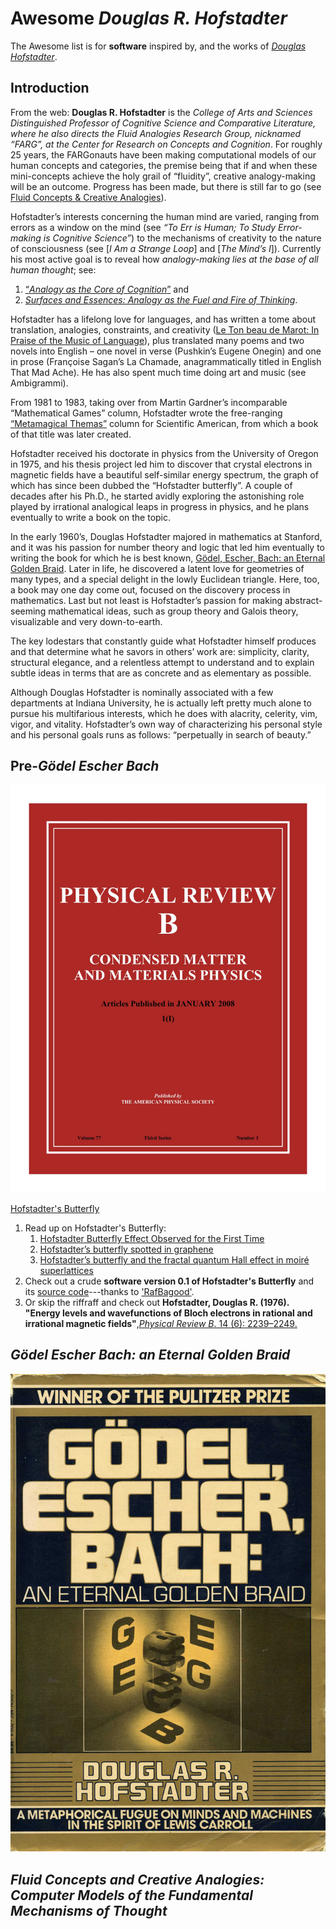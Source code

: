 # Awesome *Douglas R. Hofstadter* 
The Awesome list is for **software** inspired by, and the works of [*Douglas Hofstadter*](http://www.cogs.indiana.edu/people/profile.php?u=dughof).



## Introduction

From the web:  **Douglas R. Hofstadter** is the *College of Arts and Sciences Distinguished Professor of Cognitive Science and Comparative Literature, where he also directs the Fluid Analogies Research Group, nicknamed “FARG”, at the Center for Research on Concepts and Cognition*. For roughly 25 years, the FARGonauts have been making computational models of our human concepts and categories, the premise being that if and when these mini-concepts achieve the holy grail of “fluidity”, creative analogy-making will be an outcome. Progress has been made, but there is still far to go (see [Fluid Concepts & Creative Analogies](https://github.com/Alex-Linhares/FARGonautica)).

Hofstadter’s interests concerning the human mind are varied, ranging from errors as a window on the mind (see *“To Err is Human; To Study Error-making is Cognitive Science”*) to the mechanisms of creativity to the nature of consciousness (see [*I Am a Strange Loop*] and [*The Mind’s I*]). Currently his most active goal is to reveal how *analogy-making lies at the base of all human thought*; see:

1. [“*Analogy as the Core of Cognition*”](https://prelectur.stanford.edu/lecturers/hofstadter/analogy.html) and 
1. [*Surfaces and Essences: Analogy as the Fuel and Fire of Thinking*](https://www.amazon.com/gp/product/0465018475/ref=dbs_a_def_rwt_bibl_vppi_i3).

Hofstadter has a lifelong love for languages, and has written a tome about translation, analogies, constraints, and creativity ([Le Ton beau de Marot: In Praise of the Music of Language](https://www.amazon.com/Ton-Beau-Marot-Praise-Language/dp/0465086454/ref=tmm_pap_swatch_0?_encoding=UTF8&qid=1570097424&sr=1-11)), plus translated many poems and two novels into English – one novel in verse (Pushkin’s Eugene Onegin) and one in prose (Françoise Sagan’s La Chamade, anagrammatically titled in English That Mad Ache). He has also spent much time doing art and music (see Ambigrammi).

From 1981 to 1983, taking over from Martin Gardner’s incomparable “Mathematical Games” column, Hofstadter wrote the free-ranging [“Metamagical Themas”](https://www.amazon.com/Metamagical-Themas-Questing-Essence-Pattern/dp/0465045669/ref=sr_1_9?qid=1570097424&refinements=p_27%3ADouglas+Hofstadter&s=books&sr=1-9&text=Douglas+Hofstadter) column for Scientific American, from which a book of that title was later created.

Hofstadter received his doctorate in physics from the University of Oregon in 1975, and his thesis project led him to discover that crystal electrons in magnetic fields have a beautiful self-similar energy spectrum, the graph of which has since been dubbed the “Hofstadter butterfly”. A couple of decades after his Ph.D., he started avidly exploring the astonishing role played by irrational analogical leaps in progress in physics, and he plans eventually to write a book on the topic.

In the early 1960’s, Douglas Hofstadter majored in mathematics at Stanford, and it was his passion for number theory and logic that led him eventually to writing the book for which he is best known, [Gödel, Escher, Bach: an Eternal Golden Braid](https://www.amazon.com/GODEL-ESCHER-BACH-ETERNAL-ANNIVERSARY/dp/B01BITL2WG/ref=sr_1_12?qid=1570097424&refinements=p_27%3ADouglas+Hofstadter&s=books&sr=1-12&text=Douglas+Hofstadter). Later in life, he discovered a latent love for geometries of many types, and a special delight in the lowly Euclidean triangle. Here, too, a book may one day come out, focused on the discovery process in mathematics. Last but not least is Hofstadter’s passion for making abstract-seeming mathematical ideas, such as group theory and Galois theory, visualizable and very down-to-earth.

The key lodestars that constantly guide what Hofstadter himself produces and that determine what he savors in others’ work are: simplicity, clarity, structural elegance, and a relentless attempt to understand and to explain subtle ideas in terms that are as concrete and as elementary as possible.

Although Douglas Hofstadter is nominally associated with a few departments at Indiana University, he is actually left pretty much alone to pursue his multifarious interests, which he does with alacrity, celerity, vim, vigor, and vitality. Hofstadter’s own way of characterizing his personal style and his personal goals runs as follows: “perpetually in search of beauty.”


## Pre-*Gödel Escher Bach*  

![outoutoutoutoutoutout](https://github.com/Alex-Linhares/awesome-hofstadter/blob/master/Phys-Review-B.jpg "Hofstadter, Douglas R. (1976). Energy levels and wavefunctions of Bloch electrons in rational and irrational magnetic fields. *Physical Review B*. 14 (6): 2239–2249")

[Hofstadter's Butterfly](https://en.wikipedia.org/wiki/Hofstadter%27s_butterfly)  
1. Read up on Hofstadter's Butterfly:  
    1. [Hofstadter Butterfly Effect Observed for the First Time](http://www.sci-news.com/physics/article01083-hofstadter-butterfly.html)  
    1. [Hofstadter’s butterfly spotted in graphene](https://physicsworld.com/a/hofstadters-butterfly-spotted-in-graphene/)  
    1. [Hofstadter’s butterfly and the fractal quantum Hall effect in moiré superlattices](https://www.nature.com/articles/nature12186)  
1. Check out a crude **software version 0.1 of Hofstadter's Butterfly** and its [source code](https://github.com/Alex-Linhares/Hofstadter-Butterfly/blob/master/Hofstadter-Butterfly.ipynb)---thanks to ['RafBagood'](https://github.com/RafBagood).  
1. Or skip the riffraff and check out **Hofstadter, Douglas R. (1976). "Energy levels and wavefunctions of Bloch electrons in rational and irrational magnetic fields"**,[*Physical Review B*. 14 (6): 2239–2249.](https://journals.aps.org/prb/abstract/10.1103/PhysRevB.14.2239)


## *Gödel Escher Bach: an Eternal Golden Braid*  

![outoutoutoutoutoutout](https://github.com/Alex-Linhares/awesome-hofstadter/blob/master/geb.jpg "Hofstadter, Douglas R. (1979). *Gödel, Escher, Bach: An Eternal Golden Braid*, Basic Books, NYC.")



## *Fluid Concepts and Creative Analogies: Computer Models of the Fundamental Mechanisms of Thought*




